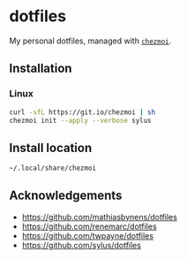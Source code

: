 # dotfiles
My personal dotfiles, managed with [`chezmoi`](https://github.com/twpayne/chezmoi).

## Installation

### Linux

```sh
curl -sfL https://git.io/chezmoi | sh
chezmoi init --apply --verbose sylus
```

## Install location

```sh
~/.local/share/chezmoi
```

## Acknowledgements

* https://github.com/mathiasbynens/dotfiles
* https://github.com/renemarc/dotfiles
* https://github.com/twpayne/dotfiles
* https://github.com/sylus/dotfiles
